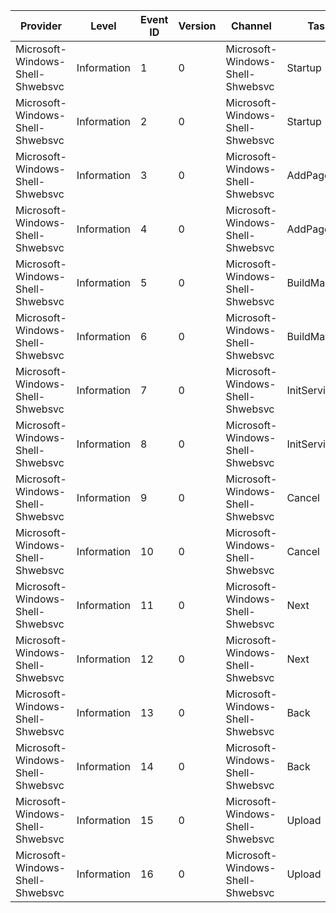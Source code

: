 Provider                          |  Level        |  Event ID  |  Version  |  Channel                           |  Task           |  Opcode  |  Keyword  |  Message
----------------------------------|---------------|------------|-----------|------------------------------------|-----------------|----------|-----------|---------
Microsoft-Windows-Shell-Shwebsvc  |  Information  |  1         |  0        |  Microsoft-Windows-Shell-Shwebsvc  |  Startup        |  Start   |           |
Microsoft-Windows-Shell-Shwebsvc  |  Information  |  2         |  0        |  Microsoft-Windows-Shell-Shwebsvc  |  Startup        |  Stop    |           |
Microsoft-Windows-Shell-Shwebsvc  |  Information  |  3         |  0        |  Microsoft-Windows-Shell-Shwebsvc  |  AddPages       |  Start   |           |
Microsoft-Windows-Shell-Shwebsvc  |  Information  |  4         |  0        |  Microsoft-Windows-Shell-Shwebsvc  |  AddPages       |  Stop    |           |
Microsoft-Windows-Shell-Shwebsvc  |  Information  |  5         |  0        |  Microsoft-Windows-Shell-Shwebsvc  |  BuildManifest  |  Start   |           |
Microsoft-Windows-Shell-Shwebsvc  |  Information  |  6         |  0        |  Microsoft-Windows-Shell-Shwebsvc  |  BuildManifest  |  Stop    |           |
Microsoft-Windows-Shell-Shwebsvc  |  Information  |  7         |  0        |  Microsoft-Windows-Shell-Shwebsvc  |  InitServices   |  Start   |           |
Microsoft-Windows-Shell-Shwebsvc  |  Information  |  8         |  0        |  Microsoft-Windows-Shell-Shwebsvc  |  InitServices   |  Stop    |           |
Microsoft-Windows-Shell-Shwebsvc  |  Information  |  9         |  0        |  Microsoft-Windows-Shell-Shwebsvc  |  Cancel         |  Start   |           |
Microsoft-Windows-Shell-Shwebsvc  |  Information  |  10        |  0        |  Microsoft-Windows-Shell-Shwebsvc  |  Cancel         |  Stop    |           |
Microsoft-Windows-Shell-Shwebsvc  |  Information  |  11        |  0        |  Microsoft-Windows-Shell-Shwebsvc  |  Next           |  Start   |           |
Microsoft-Windows-Shell-Shwebsvc  |  Information  |  12        |  0        |  Microsoft-Windows-Shell-Shwebsvc  |  Next           |  Stop    |           |
Microsoft-Windows-Shell-Shwebsvc  |  Information  |  13        |  0        |  Microsoft-Windows-Shell-Shwebsvc  |  Back           |  Start   |           |
Microsoft-Windows-Shell-Shwebsvc  |  Information  |  14        |  0        |  Microsoft-Windows-Shell-Shwebsvc  |  Back           |  Stop    |           |
Microsoft-Windows-Shell-Shwebsvc  |  Information  |  15        |  0        |  Microsoft-Windows-Shell-Shwebsvc  |  Upload         |  Start   |           |
Microsoft-Windows-Shell-Shwebsvc  |  Information  |  16        |  0        |  Microsoft-Windows-Shell-Shwebsvc  |  Upload         |  Stop    |           |